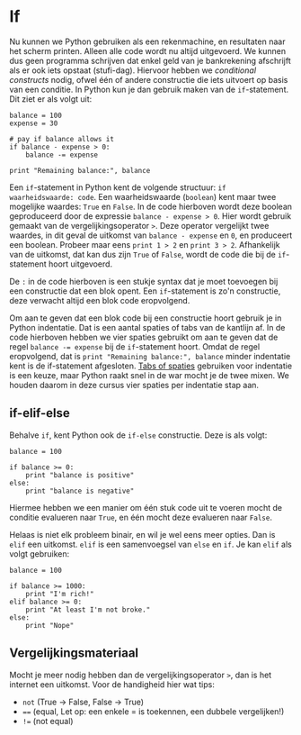 # If

Nu kunnen we Python gebruiken als een rekenmachine, en resultaten naar het scherm printen. Alleen alle code wordt nu altijd uitgevoerd. We kunnen dus geen programma schrijven dat enkel geld van je bankrekening afschrijft als er ook iets opstaat (stufi-dag). Hiervoor hebben we *conditional constructs* nodig, ofwel één of andere constructie die iets uitvoert op basis van een conditie. In Python kun je dan gebruik maken van de `if`-statement. Dit ziet er als volgt uit:


	balance = 100
	expense = 30

	# pay if balance allows it 
	if balance - expense > 0:
	    balance -= expense

	print "Remaining balance:", balance


Een `if`-statement in Python kent de volgende structuur: `if waarheidswaarde: code`. Een waarheidswaarde (`boolean`) kent maar twee mogelijke waardes: `True` en `False`. In de code hierboven wordt deze boolean geproduceerd door de expressie `balance - expense > 0`. Hier wordt gebruik gemaakt van de vergelijkingsoperator `>`. Deze operator vergelijkt twee waardes, in dit geval de uitkomst van `balance - expense` en `0`, en produceert een boolean. Probeer maar eens `print 1 > 2` en `print 3 > 2`. Afhankelijk van de uitkomst, dat kan dus zijn `True` of `False`, wordt de code die bij de `if`-statement hoort uitgevoerd.

De `:` in de code hierboven is een stukje syntax dat je moet toevoegen bij een constructie dat een blok opent. Een `if`-statement is zo'n constructie, deze verwacht altijd een blok code eropvolgend.

Om aan te geven dat een blok code bij een constructie hoort gebruik je in Python indentatie. Dat is een aantal spaties of tabs van de kantlijn af. In de code hierboven hebben we vier spaties gebruikt om aan te geven dat de regel `balance -= expense` bij de `if`-statement hoort. Omdat de regel eropvolgend, dat is `print "Remaining balance:", balance` minder indentatie kent is de if-statement afgesloten. [Tabs of spaties](https://www.youtube.com/watch?v=SsoOG6ZeyUI) gebruiken voor indentatie is een keuze, maar Python raakt snel in de war mocht je de twee mixen. We houden daarom in deze cursus vier spaties per indentatie stap aan.

## if-elif-else

Behalve `if`, kent Python ook de `if-else` constructie. Deze is als volgt:


	balance = 100

	if balance >= 0:
	    print "balance is positive"
	else:
	    print "balance is negative"


Hiermee hebben we een manier om één stuk code uit te voeren mocht de conditie evalueren naar `True`, en één mocht deze evalueren naar `False`. 

Helaas is niet elk probleem binair, en wil je wel eens meer opties. Dan is `elif` een uitkomst. `elif` is een samenvoegsel van `else` en `if`. Je kan `elif` als volgt gebruiken:


	balance = 100

	if balance >= 1000:
	    print "I'm rich!"
	elif balance >= 0:
	    print "At least I'm not broke."
	else:
	    print "Nope"


## Vergelijkingsmateriaal

Mocht je meer nodig hebben dan de vergelijkingsoperator `>`, dan is het internet een uitkomst. Voor de handigheid hier wat tips:

* `not` (True -> False, False -> True)
* `==`  (equal, Let op: een enkele = is toekennen, een dubbele vergelijken!)
* `!=`  (not equal)

